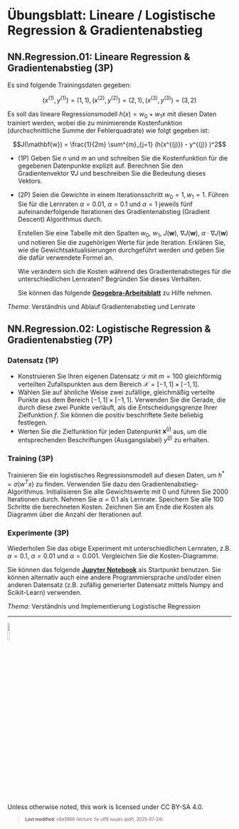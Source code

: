 # Übungsblatt: Lineare / Logistische Regression & Gradientenabstieg

## NN.Regression.01: Lineare Regression & Gradientenabstieg (3P)

Es sind folgende Trainingsdaten gegeben:

``` math
( x^{(1)}, y^{(1)} ) = (1, 1), ( x^{(2)}, y^{(2)} ) = (2, 1), ( x^{(3)}, y^{(3)} ) = (3, 2)
```

Es soll das lineare Regressionsmodell $`h(x) = w_0 + w_1 x`$ mit diesen
Daten trainiert werden, wobei die zu minimierende Kostenfunktion
(durchschnittliche Summe der Fehlerquadrate) wie folgt gegeben ist:

``` math
J(\mathbf{w}) = \frac{1}{2m} \sum^{m}_{j=1} (h(x^{(j)}) - y^{(j)} )^2
```

- (1P) Geben Sie $`n`$ und $`m`$ an und schreiben Sie die Kostenfunktion
  für die gegebenen Datenpunkte explizit auf. Berechnen Sie den
  Gradientenvektor $`\nabla J`$ und beschreiben Sie die Bedeutung dieses
  Vektors.

- (2P) Seien die Gewichte in einem Iterationsschritt
  $`w_0 = 1, w_1 = 1`$. Führen Sie für die Lernraten $`\alpha=0.01`$,
  $`\alpha=0.1`$ und $`\alpha=1`$ jeweils fünf aufeinanderfolgende
  Iterationen des Gradientenabstieg (Gradient Descent) Algorithmus
  durch.

  Erstellen Sie eine Tabelle mit den Spalten $`w_0`$, $`w_1`$,
  $`J(\mathbf{w})`$, $`\nabla J(\mathbf{w})`$,
  $`\alpha \cdot \nabla J(\mathbf{w})`$ und notieren Sie die zugehörigen
  Werte für jede Iteration. Erklären Sie, wie die
  Gewichtsaktualisierungen durchgeführt werden und geben Sie die dafür
  verwendete Formel an.

  Wie verändern sich die Kosten während des Gradientenabstieges für die
  unterschiedlichen Lernraten? Begründen Sie dieses Verhalten.

  Sie können das folgende
  [**Geogebra-Arbeitsblatt**](https://www.geogebra.org/classic/rcfffgsj)
  zu Hilfe nehmen.

*Thema*: Verständnis und Ablauf Gradientenabstieg und Lernrate

## NN.Regression.02: Logistische Regression & Gradientenabstieg (7P)

### Datensatz (1P)

- Konstruieren Sie Ihren eigenen Datensatz $`\mathcal{D}`$ mit $`m=100`$
  gleichförmig verteilten Zufallspunkten aus dem Bereich
  $`\mathcal{X}=[-1, 1]\times[-1, 1]`$.
- Wählen Sie auf ähnliche Weise zwei zufällige, gleichmäßig verteilte
  Punkte aus dem Bereich $`[-1, 1]\times[-1, 1]`$. Verwenden Sie die
  Gerade, die durch diese zwei Punkte verläuft, als die
  Entscheidungsgrenze Ihrer Zielfunktion $`f`$. Sie können die positiv
  beschriftete Seite beliebig festlegen.
- Werten Sie die Zielfunktion für jeden Datenpunkt $`\mathbf{x}^{(j)}`$
  aus, um die entsprechenden Beschriftungen (Ausgangslabel) $`y^{(j)}`$
  zu erhalten.

### Training (3P)

Trainieren Sie ein logistisches Regressionsmodell auf diesen Daten, um
$`h^{*}=\sigma(w^T x)`$ zu finden. Verwenden Sie dazu den
Gradientenabstieg-Algorithmus. Initialisieren Sie alle Gewichtswerte mit
0 und führen Sie 2000 Iterationen durch. Nehmen Sie $`\alpha=0.1`$ als
Lernrate. Speichern Sie alle 100 Schritte die berechneten Kosten.
Zeichnen Sie am Ende die Kosten als Diagramm über die Anzahl der
Iterationen auf.

### Experimente (3P)

Wiederholen Sie das obige Experiment mit unterschiedlichen Lernraten,
z.B. $`\alpha=0.1`$, $`\alpha=0.01`$ und $`\alpha=0.001`$. Vergleichen
Sie die Kosten-Diagramme.

Sie können das folgende [**Jupyter
Notebook**](https://github.com/Artificial-Intelligence-HSBI-TDU/KI-Vorlesung/blob/master/homework/files/logistische_regression_starter.ipynb)
als Startpunkt benutzen. Sie können alternativ auch eine andere
Programmiersprache und/oder einen anderen Datensatz (z.B. zufällig
generierter Datensatz mittels Numpy and Scikit-Learn) verwenden.

*Thema*: Verständnis und Implementierung Logistische Regression

------------------------------------------------------------------------

<img src="https://licensebuttons.net/l/by-sa/4.0/88x31.png" width="10%">

Unless otherwise noted, this work is licensed under CC BY-SA 4.0.

<blockquote><p><sup><sub><strong>Last modified:</strong> c6e3966 (lecture: fix utf8 issues (pdf), 2025-07-24)<br></sub></sup></p></blockquote>
